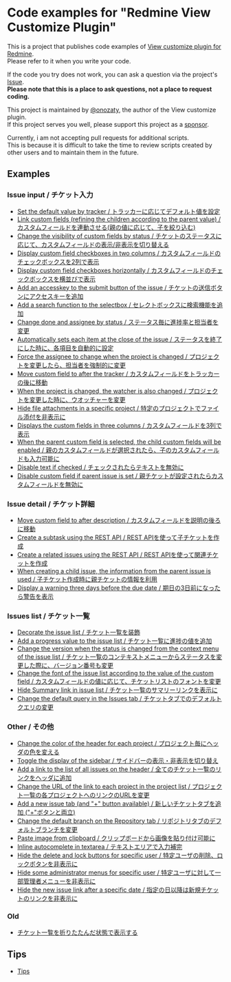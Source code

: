 # Code examples for "Redmine View Customize Plugin"

This is a project that publishes code examples of [View customize plugin for Redmine](https://github.com/onozaty/redmine-view-customize).  
Please refer to it when you write your code.

If the code you try does not work, you can ask a question via the project's [Issue](https://github.com/onozaty/redmine-view-customize-scripts/issues).  
**Please note that this is a place to ask questions, not a place to request coding.**

This project is maintained by [@onozaty](https://github.com/onozaty), the author of the View customize plugin.  
If this project serves you well, please support this project as a [sponsor](https://github.com/sponsors/onozaty).

Currently, i am not accepting pull requests for additional scripts.  
This is because it is difficult to take the time to review scripts created by other users and to maintain them in the future.

## Examples 

### Issue input / チケット入力

* [Set the default value by tracker / トラッカーに応じてデフォルト値を設定](./examples/0003.set_default_value_by_tracker/example.md)  
* [Link custom fields (refining the children according to the parent value) / カスタムフィールドを連動させる(親の値に応じて、子を絞り込む)](./examples/0007.link_custom_fields/example.md)  
* [Change the visibility of custom fields by status / チケットのステータスに応じて、カスタムフィールドの表示/非表示を切り替える](./examples/0008.change_custom_field_visibility_by_status/example.md)
* [Display custom field checkboxes in two columns / カスタムフィールドのチェックボックスを2列で表示](./examples/0011.custom_field_checkbox_two_columns/example.md)
* [Display custom field checkboxes horizontally / カスタムフィールドのチェックボックスを横並びで表示](./examples/0012.custom_field_checkbox_horizontally/example.md)
* [Add an accesskey to the submit button of the issue / チケットの送信ボタンにアクセスキーを追加](./examples/0017.add_accesskey_on_issue_submit_button/example.md)
* [Add a search function to the selectbox / セレクトボックスに検索機能を追加](./examples/0018.add_search_function_to_selectbox/example.md)
* [Change done and assignee by status / ステータス毎に進捗率と担当者を変更](./examples/0019.change_done_and_assignee_by_status/example.md)
* [Automatically sets each item at the close of the issue / ステータスを終了にした時に、各項目を自動的に設定](./examples/0020.when_status_closed_set_items/example.md)
* [Force the assignee to change when the project is changed / プロジェクトを変更したら、担当者を強制的に変更](./examples/0026.force_assignee_change_when_project_changed/example.md)
* [Move custom field to after the tracker / カスタムフィールドをトラッカーの後に移動](./examples/0027.move_custom_field_to_after_tracker/example.md)
* [When the project is changed, the watcher is also changed / プロジェクトを変更した時に、ウオッチャーを変更](./examples/0028.when_project_changed_watcher_also_changed/example.md)
* [Hide file attachments in a specific project / 特定のプロジェクトでファイル添付を非表示に](./examples/0029.hide_attachments_form/example.md)
* [Displays the custom fields in three columns / カスタムフィールドを3列で表示](./examples/0030.change_3column_custom_fields/example.md)
* [When the parent custom field is selected, the child custom fields will be enabled / 親のカスタムフィールドが選択されたら、子のカスタムフィールドも入力可能に](./examples/0031.enable_child_when_parent_selected/example.md)
* [Disable text if checked / チェックされたらテキストを無効に](./examples/0033.disable_text_if_checked/example.md)
* [Disable custom field if parent issue is set / 親チケットが設定されたらカスタムフィールドを無効に](./examples/0038.disable_custom_field_if_parent_issue_is_set/example.md)

### Issue detail / チケット詳細

* [Move custom field to after description / カスタムフィールドを説明の後ろに移動](./examples/0014.move_custom_field_to_after_description/example.md)
* [Create a subtask using the REST API / REST APIを使って子チケットを作成](./examples/0021.create_subtasks_using_rest_api/example.md)
* [Create a related issues using the REST API / REST APIを使って関連チケットを作成](./examples/0022.create_related_issues_using_rest_api/example.md)
* [When creating a child issue, the information from the parent issue is used / 子チケット作成時に親チケットの情報を利用](./examples/0023.when_create_child_use_parent_infomation/example.md)
* [Display a warning three days before the due date / 期日の3日前になったら警告を表示](./examples/0032.display_warning_3days_before_due_date/example.md)

### Issues list / チケット一覧

* [Decorate the issue list / チケット一覧を装飾](./examples/0002.decorate_issue_list/example.md)  
* [Add a progress value to the issue list / チケット一覧に進捗の値を追加](./examples/0010.add_progress_value_to_issue_list/example.md)  
* [Change the version when the status is changed from the context menu of the issue list / チケット一覧のコンテキストメニューからステータスを変更した際に、バージョン番号も変更](./examples/0013.change_version_when_status_change_from_context_menu/example.md)
* [Change the font of the issue list according to the value of the custom field / カスタムフィールドの値に応じて、チケットリストのフォントを変更](./examples/0016.change_font_of_issue_list_by_custom_field/example.md)
* [Hide Summary link in issue list / チケット一覧のサマリーリンクを表示に](./examples/0037.hide_summary_link_in_issue_list/example.md)
* [Change the default query in the Issues tab / チケットタブでのデフォルトクエリの変更](./examples/0039.change_default_query_in_issues_tab/example.md)

### Other / その他

* [Change the color of the header for each project / プロジェクト毎にヘッダの色を変える](./examples/0001.change_header_color_by_project/example.md)  
* [Toggle the display of the sidebar / サイドバーの表示・非表示を切り替え](./examples/0004.toggle_sidebar/example.md)  
* [Add a link to the list of all issues on the header / 全てのチケット一覧のリンクをヘッダに追加](./examples/0005.add_issues_link_on_header/example.md)  
* [Change the URL of the link to each project in the project list / プロジェクト一覧の各プロジェクトへのリンクのURLを変更](./examples/0006.change_project_link_url/example.md)  
* [Add a new issue tab (and "+" button available) / 新しいチケットタブを追加 ("+"ボタンと両立)](./examples/0009.add_new_issue_tab/example.md)  
* [Change the default branch on the Repository tab / リポジトリタブのデフォルトブランチを変更](./examples/0015.change_default_branch_on_repository_tab/example.md)  
* [Paste image from clipboard / クリップボードから画像を貼り付け可能に](./examples/0024.paste_image_from_clipboard/example.md)  
* [Inline autocomplete in textarea / テキストエリアで入力補完](./examples/0025.auto_complete_in_textarea/example.md)  
* [Hide the delete and lock buttons for specific user / 特定ユーザの削除、ロックボタンを非表示に](./examples/0034.hide_delete_and_lock_buttons_for_specific_user/example.md)  
* [Hide some administrator menus for specific user / 特定ユーザに対して一部管理者メニューを非表示に](./examples/0035.hide_some_administrator_menus_for_specific_user/example.md)  
* [Hide the new issue link after a specific date / 指定の日以降は新規チケットのリンクを非表示に](./examples/0036.hide_new_issue_link_after_specific_date/example.md)

### Old

* [チケット一覧を折りたたんだ状態で表示する](./old-examples/folded_issues.js)

## Tips

* [Tips](./tips/tips.md)

